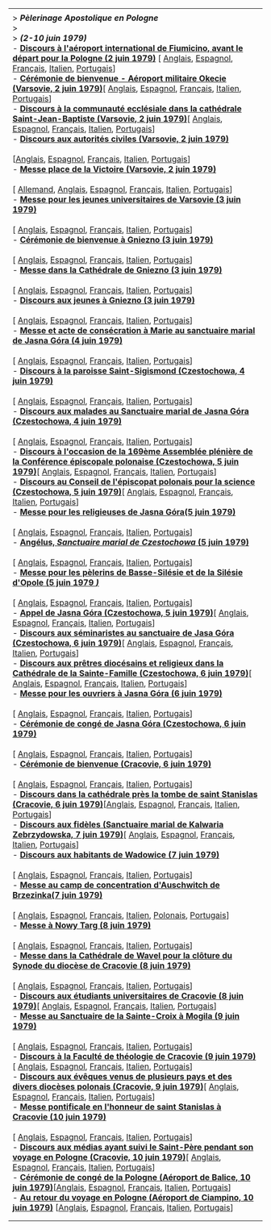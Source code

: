 |     |
| --- |
|  |
| > ***Pèlerinage Apostolique en Pologne***<br>> <br>> ***(2-10 juin 1979)***<br>- [**Discours à l'aéroport international de Fiumicino, avant le départ pour la Pologne (2 juin 1979)**](/content/john-paul-ii/fr/speeches/1979/june/documents/hf_jp-ii_spe_19790602_polonia-partenza-fiumicino.html) \[ [Anglais](/content/john-paul-ii/en/speeches/1979/june/documents/hf_jp-ii_spe_19790602_polonia-partenza-fiumicino.html), [Espagnol](/content/john-paul-ii/es/speeches/1979/june/documents/hf_jp-ii_spe_19790602_polonia-partenza-fiumicino.html), [Français](/content/john-paul-ii/fr/speeches/1979/june/documents/hf_jp-ii_spe_19790602_polonia-partenza-fiumicino.html), [Italien](/content/john-paul-ii/it/speeches/1979/june/documents/hf_jp-ii_spe_19790602_polonia-partenza-fiumicino.html), [Portugais](/content/john-paul-ii/pt/speeches/1979/june/documents/hf_jp-ii_spe_19790602_polonia-partenza-fiumicino.html)\] <br>- **[Cérémonie de bienvenue - Aéroport militaire Okecie (Varsovie, 2 juin 1979)](/content/john-paul-ii/fr/speeches/1979/june/documents/hf_jp-ii_spe_19790602_polonia-varsavia-okecie-arrival.html)**\[ [Anglais](/content/john-paul-ii/en/speeches/1979/june/documents/hf_jp-ii_spe_19790602_polonia-varsavia-okecie-arrival.html), [Espagnol](/content/john-paul-ii/es/speeches/1979/june/documents/hf_jp-ii_spe_19790602_polonia-varsavia-okecie-arrival.html), [Français](/content/john-paul-ii/fr/speeches/1979/june/documents/hf_jp-ii_spe_19790602_polonia-varsavia-okecie-arrival.html), [Italien](/content/john-paul-ii/it/speeches/1979/june/documents/hf_jp-ii_spe_19790602_polonia-varsavia-okecie-arrival.html), [Portugais](/content/john-paul-ii/pt/speeches/1979/june/documents/hf_jp-ii_spe_19790602_polonia-varsavia-okecie-arrival.html)\] <br>- **[Discours à la communauté ecclésiale dans la cathédrale Saint-Jean-Baptiste (Varsovie, 2 juin 1979)](/content/john-paul-ii/fr/speeches/1979/june/documents/hf_jp-ii_spe_19790602_polonia-varsavia-cattedrale.html)**\[ [Anglais](/content/john-paul-ii/en/speeches/1979/june/documents/hf_jp-ii_spe_19790602_polonia-varsavia-cattedrale.html), [Espagnol](/content/john-paul-ii/es/speeches/1979/june/documents/hf_jp-ii_spe_19790602_polonia-varsavia-cattedrale.html), [Français](/content/john-paul-ii/fr/speeches/1979/june/documents/hf_jp-ii_spe_19790602_polonia-varsavia-cattedrale.html), [Italien](/content/john-paul-ii/it/speeches/1979/june/documents/hf_jp-ii_spe_19790602_polonia-varsavia-cattedrale.html), [Portugais](/content/john-paul-ii/pt/speeches/1979/june/documents/hf_jp-ii_spe_19790602_polonia-varsavia-cattedrale.html)\] <br>- **[Discours aux autorités civiles (Varsovie, 2 juin 1979)](/content/john-paul-ii/fr/speeches/1979/june/documents/hf_jp-ii_spe_19790602_polonia-varsavia-autorita-civili.html)**<br>  <br>   \[[Anglais](/content/john-paul-ii/en/speeches/1979/june/documents/hf_jp-ii_spe_19790602_polonia-varsavia-autorita-civili.html), [Espagnol](/content/john-paul-ii/es/speeches/1979/june/documents/hf_jp-ii_spe_19790602_polonia-varsavia-autorita-civili.html), [Français](/content/john-paul-ii/fr/speeches/1979/june/documents/hf_jp-ii_spe_19790602_polonia-varsavia-autorita-civili.html), [Italien](/content/john-paul-ii/it/speeches/1979/june/documents/hf_jp-ii_spe_19790602_polonia-varsavia-autorita-civili.html), [Portugais](/content/john-paul-ii/pt/speeches/1979/june/documents/hf_jp-ii_spe_19790602_polonia-varsavia-autorita-civili.html)\] <br>- **[Messe place de la Victoire (Varsovie, 2 juin 1979)](/content/john-paul-ii/fr/homilies/1979/documents/hf_jp-ii_hom_19790602_polonia-varsavia.html)**<br>  <br>   \[ [Allemand](/content/john-paul-ii/de/homilies/1979/documents/hf_jp-ii_hom_19790602_polonia-varsavia.html), [Anglais](/content/john-paul-ii/en/homilies/1979/documents/hf_jp-ii_hom_19790602_polonia-varsavia.html), [Espagnol](/content/john-paul-ii/es/homilies/1979/documents/hf_jp-ii_hom_19790602_polonia-varsavia.html), [Français](/content/john-paul-ii/fr/homilies/1979/documents/hf_jp-ii_hom_19790602_polonia-varsavia.html), [Italien](/content/john-paul-ii/it/homilies/1979/documents/hf_jp-ii_hom_19790602_polonia-varsavia.html), [Portugais](http://www.vatican.va/holy_father/ohn_paul_ii/homilies/1979/documents/hf_jp-ii_hom_19790602_polonia-varsavia_po.html)\] <br>- **[Messe pour les jeunes universitaires de Varsovie (3 juin 1979)](/content/john-paul-ii/fr/homilies/1979/documents/hf_jp-ii_hom_19790603_polonia-varsavia-universitari.html)**<br>  <br>   \[ [Anglais](/content/john-paul-ii/en/homilies/1979/documents/hf_jp-ii_hom_19790603_polonia-varsavia-universitari.html), [Espagnol](/content/john-paul-ii/es/homilies/1979/documents/hf_jp-ii_hom_19790603_polonia-varsavia-universitari.html), [Français](/content/john-paul-ii/fr/homilies/1979/documents/hf_jp-ii_hom_19790603_polonia-varsavia-universitari.html), [Italien](/content/john-paul-ii/it/homilies/1979/documents/hf_jp-ii_hom_19790603_polonia-varsavia-universitari.html), [Portugais](/content/john-paul-ii/pt/homilies/1979/documents/hf_jp-ii_hom_19790603_polonia-varsavia-universitari.html)\] <br>- **[Cérémonie de bienvenue à Gniezno (3 juin 1979)](/content/john-paul-ii/fr/speeches/1979/june/documents/hf_jp-ii_spe_19790603_polonia-gniezno-arrivo.html)**<br>  <br>   \[ [Anglais](/content/john-paul-ii/en/speeches/1979/june/documents/hf_jp-ii_spe_19790603_polonia-gniezno-arrivo.html), [Espagnol](/content/john-paul-ii/es/speeches/1979/june/documents/hf_jp-ii_spe_19790603_polonia-gniezno-arrivo.html), [Français](/content/john-paul-ii/fr/speeches/1979/june/documents/hf_jp-ii_spe_19790603_polonia-gniezno-arrivo.html), [Italien](/content/john-paul-ii/it/speeches/1979/june/documents/hf_jp-ii_spe_19790603_polonia-gniezno-arrivo.html), [Portugais](/content/john-paul-ii/pt/speeches/1979/june/documents/hf_jp-ii_spe_19790603_polonia-gniezno-arrivo.html)\] <br>- **[Messe dans la Cathédrale de Gniezno (3 juin 1979)](/content/john-paul-ii/fr/homilies/1979/documents/hf_jp-ii_hom_19790603_polonia-gniezno-cattedrale.html)**<br>  <br>   \[ [Anglais](/content/john-paul-ii/en/homilies/1979/documents/hf_jp-ii_hom_19790603_polonia-gniezno-cattedrale.html), [Espagnol](/content/john-paul-ii/es/homilies/1979/documents/hf_jp-ii_hom_19790603_polonia-gniezno-cattedrale.html), [Français](/content/john-paul-ii/fr/homilies/1979/documents/hf_jp-ii_hom_19790603_polonia-gniezno-cattedrale.html), [Italien](/content/john-paul-ii/it/homilies/1979/documents/hf_jp-ii_hom_19790603_polonia-gniezno-cattedrale.html), [Portugais](/content/john-paul-ii/pt/homilies/1979/documents/hf_jp-ii_hom_19790603_polonia-gniezno-cattedrale.html)\] <br>- **[Discours aux jeunes à Gniezno (3 juin 1979)](/content/john-paul-ii/fr/speeches/1979/june/documents/hf_jp-ii_spe_19790603_polonia-gniezno-giovani.html)**<br>  <br>   \[ [Anglais](/content/john-paul-ii/en/speeches/1979/june/documents/hf_jp-ii_spe_19790603_polonia-gniezno-giovani.html), [Espagnol](/content/john-paul-ii/es/speeches/1979/june/documents/hf_jp-ii_spe_19790603_polonia-gniezno-giovani.html), [Français](/content/john-paul-ii/fr/speeches/1979/june/documents/hf_jp-ii_spe_19790603_polonia-gniezno-giovani.html), [Italien](/content/john-paul-ii/it/speeches/1979/june/documents/hf_jp-ii_spe_19790603_polonia-gniezno-giovani.html), [Portugais](/content/john-paul-ii/pt/speeches/1979/june/documents/hf_jp-ii_spe_19790603_polonia-gniezno-giovani.html)\]<br>- **[Messe et acte de consécration à Marie au sanctuaire marial de Jasna Góra (4 juin 1979)](/content/john-paul-ii/fr/homilies/1979/documents/hf_jp-ii_hom_19790604_polonia-jasna-gora.html)**<br>  <br>   \[ [Anglais](/content/john-paul-ii/en/homilies/1979/documents/hf_jp-ii_hom_19790604_polonia-jasna-gora.html), [Espagnol](/content/john-paul-ii/es/homilies/1979/documents/hf_jp-ii_hom_19790604_polonia-jasna-gora.html), [Français](/content/john-paul-ii/fr/homilies/1979/documents/hf_jp-ii_hom_19790604_polonia-jasna-gora.html), [Italien](/content/john-paul-ii/it/homilies/1979/documents/hf_jp-ii_hom_19790604_polonia-jasna-gora.html), [Portugais](/content/john-paul-ii/pt/homilies/1979/documents/hf_jp-ii_hom_19790604_polonia-jasna-gora.html)\]<br>- **[Discours à la paroisse Saint-Sigismond (Czestochowa, 4 juin 1979)](/content/john-paul-ii/fr/speeches/1979/june/documents/hf_jp-ii_spe_19790604_polonia-jasna-gora-san-sigismondo.html)**<br>  <br>   \[ [Anglais](/content/john-paul-ii/en/speeches/1979/june/documents/hf_jp-ii_spe_19790604_polonia-jasna-gora-san-sigismondo.html), [Espagnol](/content/john-paul-ii/es/speeches/1979/june/documents/hf_jp-ii_spe_19790604_polonia-jasna-gora-san-sigismondo.html), [Français](/content/john-paul-ii/fr/speeches/1979/june/documents/hf_jp-ii_spe_19790604_polonia-jasna-gora-san-sigismondo.html), [Italien](/content/john-paul-ii/it/speeches/1979/june/documents/hf_jp-ii_spe_19790604_polonia-jasna-gora-san-sigismondo.html), [Portugais](/content/john-paul-ii/pt/speeches/1979/june/documents/hf_jp-ii_spe_19790604_polonia-jasna-gora-san-sigismondo.html)\] <br>- **[Discours aux malades au Sanctuaire marial de Jasna Góra (Czestochowa, 4 juin 1979)](/content/john-paul-ii/fr/speeches/1979/june/documents/hf_jp-ii_spe_19790604_polonia-jasna-gora-ammalati.html)**<br>  <br>   \[ [Anglais](/content/john-paul-ii/en/speeches/1979/june/documents/hf_jp-ii_spe_19790604_polonia-jasna-gora-ammalati.html), [Espagnol](/content/john-paul-ii/es/speeches/1979/june/documents/hf_jp-ii_spe_19790604_polonia-jasna-gora-ammalati.html), [Français](/content/john-paul-ii/fr/speeches/1979/june/documents/hf_jp-ii_spe_19790604_polonia-jasna-gora-ammalati.html), [Italien](/content/john-paul-ii/it/speeches/1979/june/documents/hf_jp-ii_spe_19790604_polonia-jasna-gora-ammalati.html), [Portugais](/content/john-paul-ii/pt/speeches/1979/june/documents/hf_jp-ii_spe_19790604_polonia-jasna-gora-ammalati.html)\] <br>- **[Discours à l'occasion de la 169ème Assemblée plénière de la Conférence épiscopale polonaise (Czestochowa, 5 juin 1979)](/content/john-paul-ii/fr/speeches/1979/june/documents/hf_jp-ii_spe_19790605_polonia-jasna-gora-episcopato.html)**\[ [Anglais](/content/john-paul-ii/en/speeches/1979/june/documents/hf_jp-ii_spe_19790605_polonia-jasna-gora-episcopato.html), [Espagnol](/content/john-paul-ii/es/speeches/1979/june/documents/hf_jp-ii_spe_19790605_polonia-jasna-gora-episcopato.html), [Français](/content/john-paul-ii/fr/speeches/1979/june/documents/hf_jp-ii_spe_19790605_polonia-jasna-gora-episcopato.html), [Italien](/content/john-paul-ii/it/speeches/1979/june/documents/hf_jp-ii_spe_19790605_polonia-jasna-gora-episcopato.html), [Portugais](/content/john-paul-ii/pt/speeches/1979/june/documents/hf_jp-ii_spe_19790605_polonia-jasna-gora-episcopato.html)\] <br>- **[Discours au Conseil de l'épiscopat polonais pour la science (Czestochowa, 5 juin 1979)](/content/john-paul-ii/fr/travels/sub_index1979/documents/hf_jp-ii_spe_19790605_polonia-jasna-gora-consiglio-episcopato.html)**\[ [Anglais](/content/john-paul-ii/en/speeches/1979/june/documents/hf_jp-ii_spe_19790605_polonia-jasna-gora-consiglio-episcopato.html), [Espagnol](/content/john-paul-ii/es/speeches/1979/june/documents/hf_jp-ii_spe_19790605_polonia-jasna-gora-consiglio-episcopato.html), [Français](/content/john-paul-ii/fr/travels/sub_index1979/documents/hf_jp-ii_spe_19790605_polonia-jasna-gora-consiglio-episcopato.html), [Italien](/content/john-paul-ii/it/speeches/1979/june/documents/hf_jp-ii_spe_19790605_polonia-jasna-gora-consiglio-episcopato.html), [Portugais](/content/john-paul-ii/pt/speeches/1979/june/documents/hf_jp-ii_spe_19790605_polonia-jasna-gora-consiglio-episcopato.html)\] <br>- **[Messe pour les religieuses de Jasna Góra(5 juin 1979)](/content/john-paul-ii/fr/travels/sub_index1979/documents/hf_jp-ii_hom_19790605_polonia-jasna-gora-religiose.html)**<br>  <br>   \[ [Anglais](/content/john-paul-ii/en/homilies/1979/documents/hf_jp-ii_hom_19790605_polonia-jasna-gora-religiose.html), [Espagnol](/content/john-paul-ii/es/homilies/1979/documents/hf_jp-ii_hom_19790605_polonia-jasna-gora-religiose.html), [Français](/content/john-paul-ii/fr/travels/sub_index1979/documents/hf_jp-ii_hom_19790605_polonia-jasna-gora-religiose.html), [Italien](/content/john-paul-ii/it/homilies/1979/documents/hf_jp-ii_hom_19790605_polonia-jasna-gora-religiose.html), [Portugais](/content/john-paul-ii/pt/homilies/1979/documents/hf_jp-ii_hom_19790605_polonia-jasna-gora-religiose.html)\]<br>- **[Angélus, *Sanctuaire marial de Czestochowa* (5 juin 1979)](/content/john-paul-ii/fr/angelus/1979/documents/hf_jp-ii_ang_19790605_polonia-czestochowa.html)**<br>  <br>   \[ [Anglais](/content/john-paul-ii/en/angelus/1979/documents/hf_jp-ii_ang_19790605_polonia-czestochowa.html), [Espagnol](/content/john-paul-ii/es/angelus/1979/documents/hf_jp-ii_ang_19790605_polonia-czestochowa.html), [Français](/content/john-paul-ii/fr/angelus/1979/documents/hf_jp-ii_ang_19790605_polonia-czestochowa.html), [Italien](/content/john-paul-ii/it/angelus/1979/documents/hf_jp-ii_ang_19790605_polonia-czestochowa.html), [Portugais](/content/john-paul-ii/pt/angelus/1979/documents/hf_jp-ii_ang_19790605_polonia-czestochowa.html)\]<br>- **[Messe pour les pèlerins de Basse-Silésie et de la Silésie d'Opole (5 juin 1979 *)*](/content/john-paul-ii/fr/homilies/1979/documents/hf_jp-ii_hom_19790605_polonia-jasna-gora-slesia.html)**<br>  <br>   \[ [Anglais](/content/john-paul-ii/en/homilies/1979/documents/hf_jp-ii_hom_19790605_polonia-jasna-gora-slesia.html), [Espagnol](/content/john-paul-ii/es/homilies/1979/documents/hf_jp-ii_hom_19790605_polonia-jasna-gora-slesia.html), [Français](/content/john-paul-ii/fr/homilies/1979/documents/hf_jp-ii_hom_19790605_polonia-jasna-gora-slesia.html), [Italien](/content/john-paul-ii/it/homilies/1979/documents/hf_jp-ii_hom_19790605_polonia-jasna-gora-slesia.html), [Portugais](/content/john-paul-ii/pt/homilies/1979/documents/hf_jp-ii_hom_19790605_polonia-jasna-gora-slesia.html)\]<br>- **[Appel de Jasna Góra (Czestochowa, 5 juin 1979)](/content/john-paul-ii/fr/speeches/1979/june/documents/hf_jp-ii_spe_19790605_polonia-jasna-gora-appello.html)**\[ [Anglais](/content/john-paul-ii/en/speeches/1979/june/documents/hf_jp-ii_spe_19790605_polonia-jasna-gora-appello.html), [Espagnol](/content/john-paul-ii/es/speeches/1979/june/documents/hf_jp-ii_spe_19790605_polonia-jasna-gora-appello.html), [Français](/content/john-paul-ii/fr/speeches/1979/june/documents/hf_jp-ii_spe_19790605_polonia-jasna-gora-appello.html), [Italien](/content/john-paul-ii/it/speeches/1979/june/documents/hf_jp-ii_spe_19790605_polonia-jasna-gora-appello.html), [Portugais](/content/john-paul-ii/pt/speeches/1979/june/documents/hf_jp-ii_spe_19790605_polonia-jasna-gora-appello.html)\] <br>- **[Discours aux séminaristes au sanctuaire de Jasa Góra (Czestochowa, 6 juin 1979)](/content/john-paul-ii/fr/speeches/1979/june/documents/hf_jp-ii_spe_19790606_polonia-jasna-gora-seminaristi.html)**\[ [Anglais](/content/john-paul-ii/en/speeches/1979/june/documents/hf_jp-ii_spe_19790606_polonia-jasna-gora-seminaristi.html), [Espagnol](/content/john-paul-ii/es/speeches/1979/june/documents/hf_jp-ii_spe_19790606_polonia-jasna-gora-seminaristi.html), [Français](/content/john-paul-ii/fr/speeches/1979/june/documents/hf_jp-ii_spe_19790606_polonia-jasna-gora-seminaristi.html), [Italien](/content/john-paul-ii/it/speeches/1979/june/documents/hf_jp-ii_spe_19790606_polonia-jasna-gora-seminaristi.html), [Portugais](/content/john-paul-ii/pt/speeches/1979/june/documents/hf_jp-ii_spe_19790606_polonia-jasna-gora-seminaristi.html)\] <br>- **[Discours aux prêtres diocésains et religieux dans la Cathédrale de la Sainte-Famille (Czestochowa, 6 juin 1979)](/content/john-paul-ii/fr/speeches/1979/june/documents/hf_jp-ii_spe_19790606_polonia-jasna-gora-sacerdoti.html)**\[ [Anglais](/content/john-paul-ii/en/speeches/1979/june/documents/hf_jp-ii_spe_19790606_polonia-jasna-gora-sacerdoti.html), [Espagnol](/content/john-paul-ii/es/speeches/1979/june/documents/hf_jp-ii_spe_19790606_polonia-jasna-gora-sacerdoti.html), [Français](/content/john-paul-ii/fr/speeches/1979/june/documents/hf_jp-ii_spe_19790606_polonia-jasna-gora-sacerdoti.html), [Italien](/content/john-paul-ii/it/speeches/1979/june/documents/hf_jp-ii_spe_19790606_polonia-jasna-gora-sacerdoti.html), [Portugais](/content/john-paul-ii/pt/speeches/1979/june/documents/hf_jp-ii_spe_19790606_polonia-jasna-gora-sacerdoti.html)\] <br>- **[Messe pour les ouvriers à Jasna Góra (6 juin 1979)](/content/john-paul-ii/fr/homilies/1979/documents/hf_jp-ii_hom_19790606_polonia-jasna-gora-operai.html)**<br>  <br>   \[ [Anglais](/content/john-paul-ii/en/homilies/1979/documents/hf_jp-ii_hom_19790606_polonia-jasna-gora-operai.html), [Espagnol](/content/john-paul-ii/es/homilies/1979/documents/hf_jp-ii_hom_19790606_polonia-jasna-gora-operai.html), [Français](/content/john-paul-ii/fr/homilies/1979/documents/hf_jp-ii_hom_19790606_polonia-jasna-gora-operai.html), [Italien](/content/john-paul-ii/it/homilies/1979/documents/hf_jp-ii_hom_19790606_polonia-jasna-gora-operai.html), [Portugais](/content/john-paul-ii/pt/homilies/1979/documents/hf_jp-ii_hom_19790606_polonia-jasna-gora-operai.html)\] <br>- **[Cérémonie de congé de Jasna Góra (Czestochowa, 6 juin 1979)](/content/john-paul-ii/fr/speeches/1979/june/documents/hf_jp-ii_spe_19790606_polonia-jasna-gora-congedo.html)**<br>  <br>   \[ [Anglais](/content/john-paul-ii/en/speeches/1979/june/documents/hf_jp-ii_spe_19790606_polonia-jasna-gora-congedo.html), [Espagnol](/content/john-paul-ii/es/speeches/1979/june/documents/hf_jp-ii_spe_19790606_polonia-jasna-gora-congedo.html), [Français](/content/john-paul-ii/fr/speeches/1979/june/documents/hf_jp-ii_spe_19790606_polonia-jasna-gora-congedo.html), [Italien](/content/john-paul-ii/it/speeches/1979/june/documents/hf_jp-ii_spe_19790606_polonia-jasna-gora-congedo.html), [Portugais](/content/john-paul-ii/pt/speeches/1979/june/documents/hf_jp-ii_spe_19790606_polonia-jasna-gora-congedo.html)\] <br>- **[Cérémonie de bienvenue (Cracovie, 6 juin 1979)](/content/john-paul-ii/fr/speeches/1979/june/documents/hf_jp-ii_spe_19790606_polonia-cracovia-arrivo.html)**<br>  <br>   \[ [Anglais](/content/john-paul-ii/en/speeches/1979/june/documents/hf_jp-ii_spe_19790606_polonia-cracovia-arrivo.html), [Espagnol](/content/john-paul-ii/es/speeches/1979/june/documents/hf_jp-ii_spe_19790606_polonia-cracovia-arrivo.html), [Français](/content/john-paul-ii/fr/speeches/1979/june/documents/hf_jp-ii_spe_19790606_polonia-cracovia-arrivo.html), [Italien](/content/john-paul-ii/it/speeches/1979/june/documents/hf_jp-ii_spe_19790606_polonia-cracovia-arrivo.html), [Portugais](/content/john-paul-ii/pt/speeches/1979/june/documents/hf_jp-ii_spe_19790606_polonia-cracovia-arrivo.html)\] <br>- **[Discours dans la cathédrale près la tombe de saint Stanislas (Cracovie, 6 juin 1979)](/content/john-paul-ii/fr/speeches/1979/june/documents/hf_jp-ii_spe_19790606_polonia-cracovia-cattedrale.html)**\[[Anglais](/content/john-paul-ii/en/speeches/1979/june/documents/hf_jp-ii_spe_19790606_polonia-cracovia-cattedrale.html), [Espagnol](/content/john-paul-ii/es/speeches/1979/june/documents/hf_jp-ii_spe_19790606_polonia-cracovia-cattedrale.html), [Français](/content/john-paul-ii/fr/speeches/1979/june/documents/hf_jp-ii_spe_19790606_polonia-cracovia-cattedrale.html), [Italien](/content/john-paul-ii/it/speeches/1979/june/documents/hf_jp-ii_spe_19790606_polonia-cracovia-cattedrale.html), [Portugais](/content/john-paul-ii/pt/speeches/1979/june/documents/hf_jp-ii_spe_19790606_polonia-cracovia-cattedrale.html)\] <br>- **[Discours aux fidèles (Sanctuaire marial de Kalwaria Zebrzydowska, 7 juin 1979)](/content/john-paul-ii/fr/travels/sub_index1979/documents/hf_jp-ii_spe_19790607_polonia-kalwaria-zebrzydowska.html)**\[ [Anglais](/content/john-paul-ii/en/speeches/1979/june/documents/hf_jp-ii_spe_19790607_polonia-kalwaria-zebrzydowska.html), [Espagnol](/content/john-paul-ii/es/speeches/1979/june/documents/hf_jp-ii_spe_19790607_polonia-kalwaria-zebrzydowska.html), [Français](/content/john-paul-ii/fr/travels/sub_index1979/documents/hf_jp-ii_spe_19790607_polonia-kalwaria-zebrzydowska.html), [Italien](/content/john-paul-ii/it/speeches/1979/june/documents/hf_jp-ii_spe_19790607_polonia-kalwaria-zebrzydowska.html), [Portugais](/content/john-paul-ii/pt/speeches/1979/june/documents/hf_jp-ii_spe_19790607_polonia-kalwaria-zebrzydowska.html)\] <br>- **[Discours aux habitants de Wadowice (7 juin 1979)](/content/john-paul-ii/fr/speeches/1979/june/documents/hf_jp-ii_spe_19790607_polonia-wadowice.html)**<br>  <br>   \[ [Anglais](/content/john-paul-ii/en/speeches/1979/june/documents/hf_jp-ii_spe_19790607_polonia-wadowice.html), [Espagnol](/content/john-paul-ii/es/speeches/1979/june/documents/hf_jp-ii_spe_19790607_polonia-wadowice.html), [Français](/content/john-paul-ii/fr/speeches/1979/june/documents/hf_jp-ii_spe_19790607_polonia-wadowice.html), [Italien](/content/john-paul-ii/it/speeches/1979/june/documents/hf_jp-ii_spe_19790607_polonia-wadowice.html), [Portugais](/content/john-paul-ii/pt/speeches/1979/june/documents/hf_jp-ii_spe_19790607_polonia-wadowice.html)\] <br>- **[Messe au camp de concentration d'Auschwitch de Brzezinka(7 juin 1979)](/content/john-paul-ii/fr/homilies/1979/documents/hf_jp-ii_hom_19790607_polonia-brzezinka.html)**<br>  <br>   \[ [Anglais](/content/john-paul-ii/en/homilies/1979/documents/hf_jp-ii_hom_19790607_polonia-brzezinka.html), [Espagnol](/content/john-paul-ii/es/homilies/1979/documents/hf_jp-ii_hom_19790607_polonia-brzezinka.html), [Français](/content/john-paul-ii/fr/homilies/1979/documents/hf_jp-ii_hom_19790607_polonia-brzezinka.html), [Italien](/content/john-paul-ii/it/homilies/1979/documents/hf_jp-ii_hom_19790607_polonia-brzezinka.html), [Polonais](http://w2.vatican.va/content/john-paul-ii/pl/homilies/1979/documents/hf_jp-ii_hom_19790607_polonia-brzezinka.html), [Portugais](/content/john-paul-ii/pt/homilies/1979/documents/hf_jp-ii_hom_19790607_polonia-brzezinka.html)\] <br>- **[Messe à Nowy Targ (8 juin 1979)](/content/john-paul-ii/fr/homilies/1979/documents/hf_jp-ii_hom_19790608_polonia-nowy-targ.html)**<br>  <br>   \[ [Anglais](/content/john-paul-ii/en/homilies/1979/documents/hf_jp-ii_hom_19790608_polonia-nowy-targ.html), [Espagnol](/content/john-paul-ii/es/homilies/1979/documents/hf_jp-ii_hom_19790608_polonia-nowy-targ.html), [Français](/content/john-paul-ii/fr/homilies/1979/documents/hf_jp-ii_hom_19790608_polonia-nowy-targ.html), [Italien](/content/john-paul-ii/it/homilies/1979/documents/hf_jp-ii_hom_19790608_polonia-nowy-targ.html), [Portugais](/content/john-paul-ii/pt/homilies/1979/documents/hf_jp-ii_hom_19790608_polonia-nowy-targ.html)\] <br>- **[Messe dans la Cathédrale de Wavel pour la clôture du Synode du diocèse de Cracovie (8 juin 1979)](/content/john-paul-ii/fr/homilies/1979/documents/hf_jp-ii_hom_19790608_polonia-cracovia-wavel-sinodo.html)**<br>  <br>   \[ [Anglais](/content/john-paul-ii/en/homilies/1979/documents/hf_jp-ii_hom_19790608_polonia-cracovia-wavel-sinodo.html), [Espagnol](/content/john-paul-ii/es/homilies/1979/documents/hf_jp-ii_hom_19790608_polonia-cracovia-wavel-sinodo.html), [Français](/content/john-paul-ii/fr/homilies/1979/documents/hf_jp-ii_hom_19790608_polonia-cracovia-wavel-sinodo.html), [Italien](/content/john-paul-ii/it/homilies/1979/documents/hf_jp-ii_hom_19790608_polonia-cracovia-wavel-sinodo.html), [Portugais](/content/john-paul-ii/pt/homilies/1979/documents/hf_jp-ii_hom_19790608_polonia-cracovia-wavel-sinodo.html)\]<br>- **[Discours aux étudiants universitaires de Cracovie (8 juin 1979)](/content/john-paul-ii/fr/speeches/1979/june/documents/hf_jp-ii_spe_19790608_polonia-cracovia-universitari.html)**\[ [Anglais](/content/john-paul-ii/en/speeches/1979/june/documents/hf_jp-ii_spe_19790608_polonia-cracovia-universitari.html), [Espagnol](/content/john-paul-ii/es/speeches/1979/june/documents/hf_jp-ii_spe_19790608_polonia-cracovia-universitari.html), [Français](/content/john-paul-ii/fr/speeches/1979/june/documents/hf_jp-ii_spe_19790608_polonia-cracovia-universitari.html), [Italien](/content/john-paul-ii/it/speeches/1979/june/documents/hf_jp-ii_spe_19790608_polonia-cracovia-universitari.html), [Portugais](/content/john-paul-ii/pt/speeches/1979/june/documents/hf_jp-ii_spe_19790608_polonia-cracovia-universitari.html)\]<br>- [**Messe au Sanctuaire de la Sainte-Croix à Mogila (9 juin 1979)**](/content/john-paul-ii/fr/homilies/1979/documents/hf_jp-ii_hom_19790609_polonia-mogila-nowa-huta.html)<br>  <br>   \[ [Anglais](/content/john-paul-ii/en/homilies/1979/documents/hf_jp-ii_hom_19790609_polonia-mogila-nowa-huta.html), [Espagnol](/content/john-paul-ii/es/homilies/1979/documents/hf_jp-ii_hom_19790609_polonia-mogila-nowa-huta.html), [Français](/content/john-paul-ii/fr/homilies/1979/documents/hf_jp-ii_hom_19790609_polonia-mogila-nowa-huta.html), [Italien](/content/john-paul-ii/it/homilies/1979/documents/hf_jp-ii_hom_19790609_polonia-mogila-nowa-huta.html), [Portugais](/content/john-paul-ii/pt/homilies/1979/documents/hf_jp-ii_hom_19790609_polonia-mogila-nowa-huta.html)\] <br>- **[Discours à la Faculté de théologie de Cracovie (9 juin 1979)](/content/john-paul-ii/fr/speeches/1979/june/documents/hf_jp-ii_spe_19790608_polonia-cracovia-teologia.html)**\[ [Anglais](/content/john-paul-ii/en/speeches/1979/june/documents/hf_jp-ii_spe_19790608_polonia-cracovia-teologia.html), [Espagnol](/content/john-paul-ii/es/speeches/1979/june/documents/hf_jp-ii_spe_19790608_polonia-cracovia-teologia.html), [Français](/content/john-paul-ii/fr/speeches/1979/june/documents/hf_jp-ii_spe_19790608_polonia-cracovia-teologia.html), [Italien](/content/john-paul-ii/it/speeches/1979/june/documents/hf_jp-ii_spe_19790608_polonia-cracovia-teologia.html), [Portugais](/content/john-paul-ii/pt/speeches/1979/june/documents/hf_jp-ii_spe_19790608_polonia-cracovia-teologia.html)\] <br>- **[Discours aux évêques venus de plusieurs pays et des divers diocèses polonais (Cracovie, 9 juin 1979)](/content/john-paul-ii/fr/speeches/1979/june/documents/hf_jp-ii_spe_19790609_polonia-cracovia-ospiti.html)**\[ [Anglais](/content/john-paul-ii/en/speeches/1979/june/documents/hf_jp-ii_spe_19790609_polonia-cracovia-ospiti.html), [Espagnol](/content/john-paul-ii/es/speeches/1979/june/documents/hf_jp-ii_spe_19790609_polonia-cracovia-ospiti.html), [Français](/content/john-paul-ii/fr/speeches/1979/june/documents/hf_jp-ii_spe_19790609_polonia-cracovia-ospiti.html), [Italien](/content/john-paul-ii/it/speeches/1979/june/documents/hf_jp-ii_spe_19790609_polonia-cracovia-ospiti.html), [Portugais](/content/john-paul-ii/pt/speeches/1979/june/documents/hf_jp-ii_spe_19790609_polonia-cracovia-ospiti.html)\] <br>- **[Messe pontificale en l'honneur de saint Stanislas à Cracovie (10 juin 1979)](/content/john-paul-ii/fr/homilies/1979/documents/hf_jp-ii_hom_19790610_polonia-cracovia-blonia-k.html)**<br>  <br>   \[ [Anglais](/content/john-paul-ii/en/homilies/1979/documents/hf_jp-ii_hom_19790610_polonia-cracovia-blonia-k.html), [Espagnol](/content/john-paul-ii/es/homilies/1979/documents/hf_jp-ii_hom_19790610_polonia-cracovia-blonia-k.html), [Français](/content/john-paul-ii/fr/homilies/1979/documents/hf_jp-ii_hom_19790610_polonia-cracovia-blonia-k.html), [Italien](/content/john-paul-ii/it/homilies/1979/documents/hf_jp-ii_hom_19790610_polonia-cracovia-blonia-k.html), [Portugais](/content/john-paul-ii/pt/homilies/1979/documents/hf_jp-ii_hom_19790610_polonia-cracovia-blonia-k.html)\] <br>- **[Discours aux médias ayant suivi le Saint-Père pendant son voyage en Pologne (Cracovie, 10 juin 1979)](/content/john-paul-ii/fr/speeches/1979/june/documents/hf_jp-ii_spe_19790610_polonia-cracovia-mass-media.html)**\[ [Anglais](/content/john-paul-ii/en/speeches/1979/june/documents/hf_jp-ii_spe_19790610_polonia-cracovia-mass-media.html), [Espagnol](/content/john-paul-ii/es/speeches/1979/june/documents/hf_jp-ii_spe_19790610_polonia-cracovia-mass-media.html), [Français](/content/john-paul-ii/fr/speeches/1979/june/documents/hf_jp-ii_spe_19790610_polonia-cracovia-mass-media.html), [Italien](/content/john-paul-ii/it/speeches/1979/june/documents/hf_jp-ii_spe_19790610_polonia-cracovia-mass-media.html), [Portugais](/content/john-paul-ii/pt/speeches/1979/june/documents/hf_jp-ii_spe_19790610_polonia-cracovia-mass-media.html)\] <br>- **[Cérémonie de congé de la Pologne (Aéroport de Balice, 10 juin 1979)](/content/john-paul-ii/fr/homilies/1979/documents/hf_jp-ii_hom_19790610_polonia-cracovia-blonia-k.html)**\[[Anglais](/content/john-paul-ii/en/speeches/1979/june/documents/hf_jp-ii_spe_19790610_polonia-balice-congedo.html), [Espagnol](/content/john-paul-ii/es/speeches/1979/june/documents/hf_jp-ii_spe_19790610_polonia-balice-congedo.html), [Français](/content/john-paul-ii/fr/homilies/1979/documents/hf_jp-ii_hom_19790610_polonia-cracovia-blonia-k.html), [Italien](/content/john-paul-ii/it/speeches/1979/june/documents/hf_jp-ii_spe_19790610_polonia-balice-congedo.html), [Portugais](/content/john-paul-ii/pt/speeches/1979/june/documents/hf_jp-ii_spe_19790610_polonia-balice-congedo.html)\] <br>- **[Au retour du voyage en Pologne (Aéroport de Ciampino, 10 juin 1979)](/content/john-paul-ii/fr/speeches/1979/june/documents/hf_jp-ii_spe_19790610_polonia-rientro-ciampino.html)** \[[Anglais](/content/john-paul-ii/en/speeches/1979/june/documents/hf_jp-ii_spe_19790610_polonia-rientro-ciampino.html), [Espagnol](/content/john-paul-ii/es/speeches/1979/june/documents/hf_jp-ii_spe_19790610_polonia-rientro-ciampino.html), [Français](/content/john-paul-ii/fr/speeches/1979/june/documents/hf_jp-ii_spe_19790610_polonia-rientro-ciampino.html), [Italien](/content/john-paul-ii/it/speeches/1979/june/documents/hf_jp-ii_spe_19790610_polonia-rientro-ciampino.html), [Portugais](/content/john-paul-ii/pt/speeches/1979/june/documents/hf_jp-ii_spe_19790610_polonia-rientro-ciampino.html)\] |
|  |
|  |
